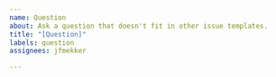 ```yaml
---
name: Question
about: Ask a question that doesn't fit in other issue templates.
title: "[Question]"
labels: question
assignees: jfmekker

---
```



